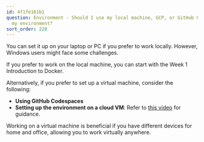 ```yaml
---
id: 4f1fe161b1
question: Environment - Should I use my local machine, GCP, or GitHub Codespaces for
  my environment?
sort_order: 220
---
```


You can set it up on your laptop or PC if you prefer to work locally. However, Windows users might face some challenges.

If you prefer to work on the local machine, you can start with the Week 1 Introduction to Docker.

Alternatively, if you prefer to set up a virtual machine, consider the following:

- **Using GitHub Codespaces**
- **Setting up the environment on a cloud VM**: Refer to [this video](https://www.youtube.com/watch?v=ae-CV2KfoN0&list=PL3MmuxUbc_hJed7dXYoJw8DoCuVHhGEQb) for guidance.

Working on a virtual machine is beneficial if you have different devices for home and office, allowing you to work virtually anywhere.